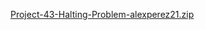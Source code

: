 [Project-43-Halting-Problem-alexperez21.zip](https://github.com/alexperez21/Procedural-Object-Oriented-Programming-2022/files/10610042/Project-43-Halting-Problem-alexperez21.zip)
